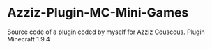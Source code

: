 # Azziz-Plugin-MC-Mini-Games
Source code of a plugin coded by myself for Azziz Couscous.
Plugin Minecraft 1.9.4
